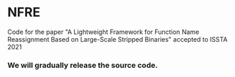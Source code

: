 # NFRE
Code for the paper "A Lightweight Framework for Function Name Reassignment Based on Large-Scale Stripped Binaries" accepted to ISSTA 2021
### We will gradually release the source code.
